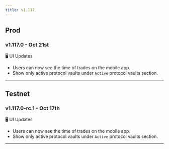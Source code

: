 ```yaml
---
title: v1.117
---
```

## Prod
### v1.117.0 - Oct 21st
🖥️ UI Updates
*  Users can now see the time of trades on the mobile app.
*  Show only active protocol vaults under `Active` protocol vaults section.
---
## Testnet
### v1.117.0-rc.1 - Oct 17th
🖥️ UI Updates
*  Users can now see the time of trades on the mobile app.
*  Show only active protocol vaults under `Active` protocol vaults section.
---
